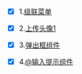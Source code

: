 - [x] 1.[级联菜单](http://like333.github.io/级联菜单选择器/index.html)
- [x] 2.[上传头像1](http://like333.github.io/图片上传预览/单张头像上传/index.html)
- [x] 3.[弹出框组件](http://like333.github.io/模态弹窗组件/index.html)
- [x] 4.[@输入提示组件](http://like333.github.io/@输入提示组件/test.html)

